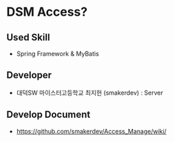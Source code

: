# DSM Access?
Used Skill
---
 * Spring Framework & MyBatis

Developer
---
 * 대덕SW 마이스터고등학교 최지헌 (smakerdev) : Server

Develop Document
---
 * https://github.com/smakerdev/Access_Manage/wiki/
